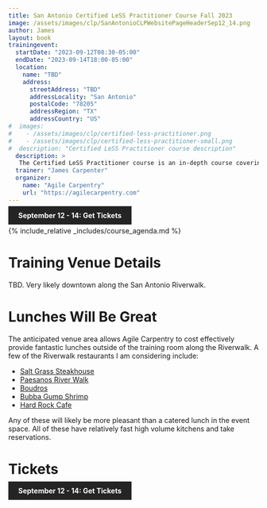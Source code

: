 ```yaml
---
title: San Antonio Certified LeSS Practitioner Course Fall 2023
image: /assets/images/clp/SanAntonioCLPWebsitePageHeaderSep12_14.png
author: James
layout: book
trainingevent:
  startDate: "2023-09-12T08:30-05:00"
  endDate: "2023-09-14T18:00-05:00"
  location:
    name: "TBD"
    address:
      streetAddress: "TBD"
      addressLocality: "San Antonio"
      postalCode: "78205"
      addressRegion: "TX"
      addressCountry: "US"
#  images:
#    - /assets/images/clp/certified-less-practitioner.png
#    - /assets/images/clp/certified-less-practitioner-small.png
#  description: "Certified LeSS Practitioner course description"
  description: >
   The Certified LeSS Practitioner course is an in-depth course covering the LeSS principles, framework and rules, and guides. It provides essential information for adopting and improving LeSS to your product development group. The course contains an overview of LeSS, stories on LeSS adoptions, exercises and extensive LeSS Q&A to ensure we discuss the topics most of interest to the participants.
  trainer: "James Carpenter"
  organizer:
    name: "Agile Carpentry"
    url: "https://agilecarpentry.com"
---
```


<a class="wx-button" href="https://agilecarpentry.ticketspice.com/san-antonio-certified-less-practitioner-workshop-fall-2023" style="background:rgba(36,36,36,1);color:white;padding:10px 20px;text-decoration:none;font-weight:bold;" target="_blank">September 12 - 14: Get Tickets</a>

{% include_relative _includes/course_agenda.md %}

# Training Venue Details

TBD. Very likely downtown along the San Antonio Riverwalk.

# Lunches Will Be Great

The anticipated venue area allows Agile Carpentry to cost effectively provide fantastic lunches outside of the training room along the Riverwalk. A few of the Riverwalk restaurants I am considering include:

* [Salt Grass Steakhouse](https://www.saltgrass.com/location/saltgrass-san-antonio-riverwalk/)
* [Paesanos River Walk](https://www.paesanosriverwalk.com/)
* [Boudros](https://www.boudros.com)
* [Bubba Gump Shrimp](https://www.bubbagump.com/location/bubba-gump-san-antonio-tx/)
* [Hard Rock Cafe](https://www.hardrockcafe.com/location/san-antonio/)

Any of these will likely be more pleasant than a catered lunch in the event space. All of these have relatively fast high volume kitchens and take reservations.

# Tickets

<a class="wx-button" href="https://agilecarpentry.ticketspice.com/san-antonio-certified-less-practitioner-workshop-fall-2023" style="background:rgba(36,36,36,1);color:white;padding:10px 20px;text-decoration:none;font-weight:bold;" target="_blank">September 12 - 14: Get Tickets</a>



